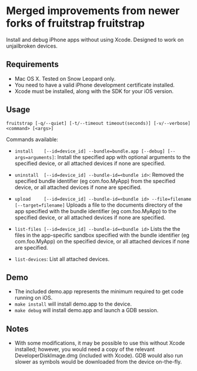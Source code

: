 Merged improvements from newer forks of fruitstrap
fruitstrap
==========
Install and debug iPhone apps without using Xcode. Designed to work on unjailbroken devices.

## Requirements

* Mac OS X. Tested on Snow Leopard only.
* You need to have a valid iPhone development certificate installed.
* Xcode must be installed, along with the SDK for your iOS version.

## Usage

`fruitstrap [-q/--quiet] [-t/--timeout timeout(seconds)] [-v/--verbose] <command> [<args>]`

Commands available:

* `install    [--id=device_id] --bundle=bundle.app [--debug] [--args=arguments]`:
  Install the specified app with optional arguments to the specified device, or all attached
  devices if none are specified.

* `uninstall  [--id=device_id] --bundle-id=<bundle id>`:
  Removed the specified bundle identifier (eg com.foo.MyApp) from the specified device, or
  all attached devices if none are specified.

* `upload     [--id=device_id] --bundle-id=<bundle id> --file=filename [--target=filename]`
  Uploads a file to the documents directory of the app specified with the bundle
  identifier (eg com.foo.MyApp) to the specified device, or all attached devices if
  none are specified.

* `list-files [--id=device_id] --bundle-id=<bundle id>`
  Lists the the files in the app-specific sandbox  specified with the bundle
  identifier (eg com.foo.MyApp) on the specified device, or all attached devices if
  none are specified.

* `list-devices`:
   List all attached devices.

## Demo

* The included demo.app represents the minimum required to get code running on iOS.
* `make install` will install demo.app to the device.
* `make debug` will install demo.app and launch a GDB session.

## Notes

* With some modifications, it may be possible to use this without Xcode installed; however, you would need a copy of the relevant DeveloperDiskImage.dmg (included with Xcode). GDB would also run slower as symbols would be downloaded from the device on-the-fly.
